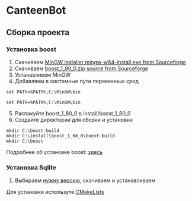# CanteenBot
## Сборка проекта
### Установка boost
1) Скачиваем [MinGW installer mingw-w64-install.exe from Sourceforge](https://sourceforge.net/projects/mingw-w64/files/Toolchains%20targetting%20Win32/Personal%20Builds/mingw-builds/installer/)
2) Скачиваем [boost_1_80_0.zip source from Sourceforge](https://sourceforge.net/projects/boost/files/boost/1.80.0/)
3) Устанавливем MinGW
4) Добавляем в системные пути переменных сред
```
set PATH=%PATH%;C:\MinGW\bin
```
```
set PATH=%PATH%;C:\MinGW\bin
```
5) Распакуйте boost_1_80_0 в install/boost_1_80_0
6) Создайте директории для сборки и установки
```
mkdir C:\boost-build
mkdir C:\install\boost_1_68_0\boost-build
mkdir C:\boost
```
Подробнее об установке boost: [здесь](https://gist.github.com/zrsmithson/0b72e0cb58d0cb946fc48b5c88511da8)
### Установка Sqlite
1) Выбираем [нужну версию](https://sqlite.org/download.html), скачиваем и устанавливаем

Для установки используте [CMakeLists](https://github.com/zhuzzzhha/course_work/blob/main/CMakeLists.txt)
